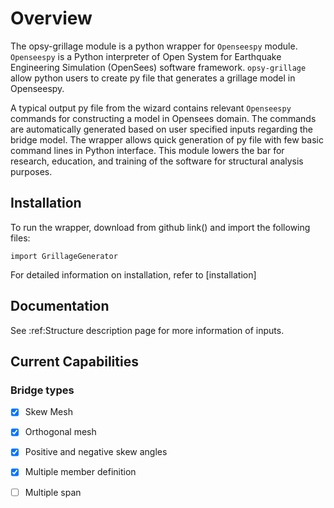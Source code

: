 # Overview

The opsy-grillage module is a python wrapper for ```Openseespy``` module. ```Openseespy``` 
is a Python interpreter of Open System for Earthquake Engineering Simulation (OpenSees) software framework.
`opsy-grillage` allow python users to create py file that generates a grillage model in Openseespy.

A typical output py file from the wizard contains relevant ```Openseespy``` commands for constructing a 
model in Opensees domain. The commands are automatically generated based on user specified inputs 
regarding the bridge model. The wrapper allows quick generation of py file with few basic command lines in Python 
interface. This module lowers the bar for research, education, and training of the software for structural
analysis purposes.

## Installation

To run the wrapper, download from github link() and import the following files:
    
    import GrillageGenerator
    
For detailed information on installation, refer to [installation]



## Documentation

See :ref:Structure description page for more information of inputs. 

## Current Capabilities

### Bridge types 
- [x] Skew Mesh
- [x] Orthogonal mesh
- [x] Positive and negative skew angles
- [x] Multiple member definition 
- [ ] Multiple span



